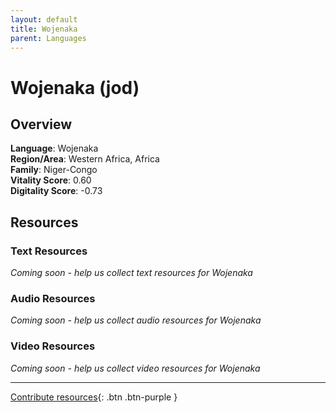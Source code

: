 ```yaml
---
layout: default
title: Wojenaka
parent: Languages
---
```


# Wojenaka (jod)

## Overview

**Language**: Wojenaka  
**Region/Area**: Western Africa, Africa  
**Family**: Niger-Congo  
**Vitality Score**: 0.60  
**Digitality Score**: -0.73  

## Resources

### Text Resources
*Coming soon - help us collect text resources for Wojenaka*

### Audio Resources
*Coming soon - help us collect audio resources for Wojenaka*

### Video Resources
*Coming soon - help us collect video resources for Wojenaka*

---

[Contribute resources](https://fairtrain.github.io/){: .btn .btn-purple }
